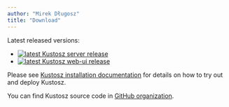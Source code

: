 ```yaml
---
author: "Mirek Długosz"
title: "Download"
---
```


Latest released versions:

* [![latest Kustosz server release](https://img.shields.io/github/v/release/KustoszApp/server?color=b5cab2&label=server&style=for-the-badge)](https://github.com/KustoszApp/server/)
* [![latest Kustosz web-ui release](https://img.shields.io/github/v/release/KustoszApp/web-ui?color=b5cab2&label=web%20ui&style=for-the-badge)](https://github.com/KustoszApp/web-ui/)

Please see [Kustosz installation documentation](https://docs.kustosz.org/en/stable/installation.html) for details on how to try out and deploy Kustosz.

You can find Kustosz source code in [GitHub organization](https://github.com/KustoszApp).
